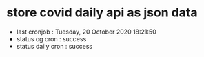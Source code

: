 # store covid daily api as json data

- last cronjob : Tuesday, 20 October 2020 18:21:50
- status og cron : success
- status daily cron : success
      
      